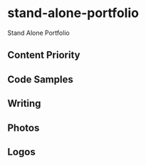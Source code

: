 # stand-alone-portfolio
Stand Alone Portfolio

## Content Priority

## Code Samples

## Writing

## Photos

## Logos